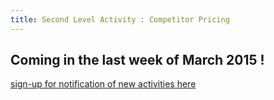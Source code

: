 ```yaml
---
title: Second Level Activity : Competitor Pricing
---
```



## Coming in the last week of March 2015 !
[sign-up for notification of new activities here](https://docs.google.com/forms/d/1RLcSS9r1i-gMig1hRBg6gb86VWspvsan5OVdpfRWT-M/viewform?usp=send_form)
